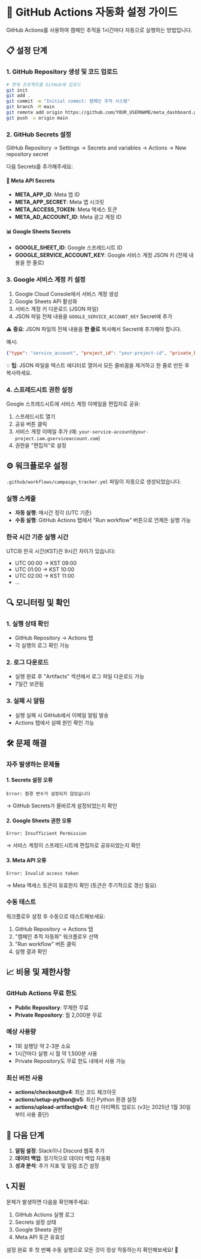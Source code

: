 # 🚀 GitHub Actions 자동화 설정 가이드

GitHub Actions를 사용하여 캠페인 추적을 1시간마다 자동으로 실행하는 방법입니다.

## 📋 설정 단계

### 1. GitHub Repository 생성 및 코드 업로드

```bash
# 현재 프로젝트를 GitHub에 업로드
git init
git add .
git commit -m "Initial commit: 캠페인 추적 시스템"
git branch -M main
git remote add origin https://github.com/YOUR_USERNAME/meta_dashboard.git
git push -u origin main
```

### 2. GitHub Secrets 설정

GitHub Repository → Settings → Secrets and variables → Actions → New repository secret

다음 Secrets를 추가해주세요:

#### 🔑 Meta API Secrets
- **META_APP_ID**: Meta 앱 ID
- **META_APP_SECRET**: Meta 앱 시크릿
- **META_ACCESS_TOKEN**: Meta 액세스 토큰
- **META_AD_ACCOUNT_ID**: Meta 광고 계정 ID

#### 📊 Google Sheets Secrets
- **GOOGLE_SHEET_ID**: Google 스프레드시트 ID
- **GOOGLE_SERVICE_ACCOUNT_KEY**: Google 서비스 계정 JSON 키 (전체 내용을 한 줄로)

### 3. Google 서비스 계정 키 설정

1. Google Cloud Console에서 서비스 계정 생성
2. Google Sheets API 활성화
3. 서비스 계정 키 다운로드 (JSON 파일)
4. JSON 파일 전체 내용을 `GOOGLE_SERVICE_ACCOUNT_KEY` Secret에 추가

⚠️ **중요**: JSON 파일의 전체 내용을 **한 줄로** 복사해서 Secret에 추가해야 합니다.

예시:
```json
{"type": "service_account", "project_id": "your-project-id", "private_key_id": "...", "private_key": "-----BEGIN PRIVATE KEY-----\n...\n-----END PRIVATE KEY-----\n", "client_email": "your-service-account@your-project.iam.gserviceaccount.com", "client_id": "...", "auth_uri": "https://accounts.google.com/o/oauth2/auth", "token_uri": "https://oauth2.googleapis.com/token", "auth_provider_x509_cert_url": "https://www.googleapis.com/oauth2/v1/certs", "client_x509_cert_url": "..."}
```

💡 **팁**: JSON 파일을 텍스트 에디터로 열어서 모든 줄바꿈을 제거하고 한 줄로 만든 후 복사하세요.

### 4. 스프레드시트 권한 설정

Google 스프레드시트에 서비스 계정 이메일을 편집자로 공유:
1. 스프레드시트 열기
2. 공유 버튼 클릭
3. 서비스 계정 이메일 추가 (예: `your-service-account@your-project.iam.gserviceaccount.com`)
4. 권한을 "편집자"로 설정

## ⚙️ 워크플로우 설정

`.github/workflows/campaign_tracker.yml` 파일이 자동으로 생성되었습니다.

### 실행 스케줄
- **자동 실행**: 매시간 정각 (UTC 기준)
- **수동 실행**: GitHub Actions 탭에서 "Run workflow" 버튼으로 언제든 실행 가능

### 한국 시간 기준 실행 시간
UTC와 한국 시간(KST)은 9시간 차이가 있습니다:
- UTC 00:00 → KST 09:00
- UTC 01:00 → KST 10:00
- UTC 02:00 → KST 11:00
- ...

## 🔍 모니터링 및 확인

### 1. 실행 상태 확인
- GitHub Repository → Actions 탭
- 각 실행의 로그 확인 가능

### 2. 로그 다운로드
- 실행 완료 후 "Artifacts" 섹션에서 로그 파일 다운로드 가능
- 7일간 보관됨

### 3. 실패 시 알림
- 실행 실패 시 GitHub에서 이메일 알림 발송
- Actions 탭에서 실패 원인 확인 가능

## 🛠️ 문제 해결

### 자주 발생하는 문제들

#### 1. Secrets 설정 오류
```
Error: 환경 변수가 설정되지 않았습니다
```
→ GitHub Secrets가 올바르게 설정되었는지 확인

#### 2. Google Sheets 권한 오류
```
Error: Insufficient Permission
```
→ 서비스 계정이 스프레드시트에 편집자로 공유되었는지 확인

#### 3. Meta API 오류
```
Error: Invalid access token
```
→ Meta 액세스 토큰이 유효한지 확인 (토큰은 주기적으로 갱신 필요)

### 수동 테스트

워크플로우 설정 후 수동으로 테스트해보세요:
1. GitHub Repository → Actions 탭
2. "캠페인 추적 자동화" 워크플로우 선택
3. "Run workflow" 버튼 클릭
4. 실행 결과 확인

## 📈 비용 및 제한사항

### GitHub Actions 무료 한도
- **Public Repository**: 무제한 무료
- **Private Repository**: 월 2,000분 무료

### 예상 사용량
- 1회 실행당 약 2-3분 소요
- 1시간마다 실행 시 월 약 1,500분 사용
- Private Repository도 무료 한도 내에서 사용 가능

### 최신 버전 사용
- **actions/checkout@v4**: 최신 코드 체크아웃
- **actions/setup-python@v5**: 최신 Python 환경 설정
- **actions/upload-artifact@v4**: 최신 아티팩트 업로드 (v3는 2025년 1월 30일부터 사용 중단)

## 🎯 다음 단계

1. **알림 설정**: Slack이나 Discord 웹훅 추가
2. **데이터 백업**: 정기적으로 데이터 백업 자동화
3. **성과 분석**: 추가 지표 및 알림 조건 설정

## 📞 지원

문제가 발생하면 다음을 확인해주세요:
1. GitHub Actions 실행 로그
2. Secrets 설정 상태
3. Google Sheets 권한
4. Meta API 토큰 유효성

설정 완료 후 첫 번째 수동 실행으로 모든 것이 정상 작동하는지 확인해보세요! 🚀
